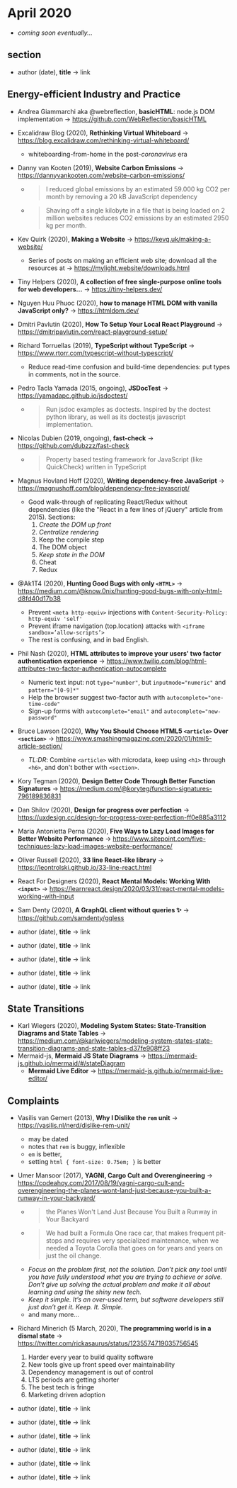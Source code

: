# April 2020

+ *coming soon eventually...*

## section

+ author (date), **title** &#8594; link

## Energy-efficient Industry and Practice 

+ Andrea Giammarchi aka @webreflection, **basicHTML**: node.js DOM implementation &#8594; https://github.com/WebReflection/basicHTML
+ Excalidraw Blog (2020), **Rethinking Virtual Whiteboard** &#8594; https://blog.excalidraw.com/rethinking-virtual-whiteboard/
  - whiteboarding-from-home in the post-*coronavirus* era
+ Danny van Kooten (2019), **Website Carbon Emissions** &#8594; https://dannyvankooten.com/website-carbon-emissions/
  - > I reduced global emissions by an estimated 59.000 kg CO2 per month by removing a 20 kB JavaScript dependency
  - > Shaving off a single kilobyte in a file that is being loaded on 2 million websites reduces CO2 emissions by an estimated 2950 kg per month.
+ Kev Quirk (2020), **Making a Website** &#8594; https://kevq.uk/making-a-website/
  - Series of posts on making an efficient web site; download all the resources at &#8594; https://mylight.website/downloads.html
+ Tiny Helpers (2020), **A collection of free single-purpose online tools for web developers...** &#8594; https://tiny-helpers.dev/
+ Nguyen Huu Phuoc (2020), **how to manage HTML DOM with vanilla JavaScript only?** &#8594; https://htmldom.dev/
+ Dmitri Pavlutin (2020), **How To Setup Your Local React Playground** &#8594; https://dmitripavlutin.com/react-playground-setup/
+ Richard Torruellas (2019), **TypeScript without TypeScript** &#8594; https://www.rtorr.com/typescript-without-typescript/
  - Reduce read-time confusion and build-time dependencies: put types in comments, not in the source.
+ Pedro Tacla Yamada (2015, ongoing), **JSDocTest** &#8594; https://yamadapc.github.io/jsdoctest/
  - > Run jsdoc examples as doctests. Inspired by the doctest python library, as well as its doctestjs javascript implementation.
+ Nicolas Dubien (2019, ongoing), **fast-check** &#8594; https://github.com/dubzzz/fast-check
  - > Property based testing framework for JavaScript (like QuickCheck) written in TypeScript
+ Magnus Hovland Hoff (2020), **Writing dependency-free JavaScript** &#8594; https://magnushoff.com/blog/dependency-free-javascript/
  - Good walk-through of replicating React/Redux without dependencies (like the "React in a few lines of jQuery" article from 2015). Sections:
    1. *Create the DOM up front*
    1. *Centralize rendering*
    1. Keep the compile step
    1. The DOM object
    1. *Keep state in the DOM*
    1. Cheat
    1. Redux
+ @Ak1T4 (2020), **Hunting Good Bugs with only `<HTML>`** &#8594; https://medium.com/@know.0nix/hunting-good-bugs-with-only-html-d8fd40d17b38
  - Prevent `<meta http-equiv>` injections with `Content-Security-Policy: http-equiv 'self'`
  - Prevent iframe navigation (top.location) attacks with `<iframe sandbox=’allow-scripts’>`
  - The rest is confusing, and in bad English.
+ Phil Nash (2020), **HTML attributes to improve your users' two factor authentication experience** &#8594; https://www.twilio.com/blog/html-attributes-two-factor-authentication-autocomplete
  - Numeric text input: not `type="number"`, but `inputmode="numeric"` and `pattern="[0-9]*"`
  - Help the browser suggest two-factor auth with `autocomplete="one-time-code"`
  - Sign-up forms with `autocomplete="email"` and `autocomplete="new-password"`
+ Bruce Lawson (2020), **Why You Should Choose HTML5 `<article>` Over `<section>`** &#8594; https://www.smashingmagazine.com/2020/01/html5-article-section/
  - *TL:DR*: Combine `<article>` with microdata, keep using `<h1>` through `<h6>`, and don't bother with `<section>`.
+ Kory Tegman (2020), **Design Better Code Through Better Function Signatures** &#8594; https://medium.com/@koryteg/function-signatures-796189836831
+ Dan Shilov (2020), **Design for progress over perfection** &#8594; https://uxdesign.cc/design-for-progress-over-perfection-ff0e885a3112
+ Maria Antonietta Perna (2020), **Five Ways to Lazy Load Images for Better Website Performance** &#8594; https://www.sitepoint.com/five-techniques-lazy-load-images-website-performance/
+ Oliver Russell (2020), **33 line React-like library** &#8594; https://leontrolski.github.io/33-line-react.html
+ React For Designers (2020), **React Mental Models: Working With `<input>`** &#8594; https://learnreact.design/2020/03/31/react-mental-models-working-with-input
+ Sam Denty (2020), **A GraphQL client without queries ✨** &#8594; https://github.com/samdenty/gqless

+ author (date), **title** &#8594; link
+ author (date), **title** &#8594; link
+ author (date), **title** &#8594; link
+ author (date), **title** &#8594; link
+ author (date), **title** &#8594; link


## State Transitions

+ Karl Wiegers (2020), **Modeling System States: State-Transition Diagrams and State Tables** &#8594;  https://medium.com/@karlwiegers/modeling-system-states-state-transition-diagrams-and-state-tables-d37fe908ff23
+ Mermaid-js, **Mermaid JS State Diagrams** &#8594; https://mermaid-js.github.io/mermaid/#/stateDiagram
  + **Mermaid Live Editor** &#8594; https://mermaid-js.github.io/mermaid-live-editor/
  
## Complaints

+ Vasilis van Gemert (2013), **Why I Dislike the `rem` unit** &#8594; https://vasilis.nl/nerd/dislike-rem-unit/
  - may be dated
  - notes that `rem` is buggy, inflexible
  - `em` is better,
  - setting `html { font-size: 0.75em; }` is better
+ Umer Mansoor (2017), **YAGNI, Cargo Cult and Overengineering** &#8594; https://codeahoy.com/2017/08/19/yagni-cargo-cult-and-overengineering-the-planes-wont-land-just-because-you-built-a-runway-in-your-backyard/
  - > the Planes Won't Land Just Because You Built a Runway in Your Backyard
  - > We had built a Formula One race car, that makes frequent pit-stops and requires very specialized maintenance, when we needed a Toyota Corolla that goes on for years and years on just the oil change.
  - *Focus on the problem first, not the solution. Don’t pick any tool until you have fully understood what you are trying to achieve or solve. Don’t give up solving the actual problem and make it all about learning and using the shiny new tech.*
  - *Keep it simple. It’s an over-used term, but software developers still just don’t get it. Keep. It. Simple.*
  - and many more&hellip;
+ Richard Minerich (5 March, 2020), **The programming world is in a dismal state** &#8594; https://twitter.com/rickasaurus/status/1235574719035756545
  1. Harder every year to build quality software
  1. New tools give up front speed over maintainability
  1. Dependency management is out of control
  1. LTS periods are getting shorter
  1. The best tech is fringe
  1. Marketing driven adoption
  
+ author (date), **title** &#8594; link
+ author (date), **title** &#8594; link
+ author (date), **title** &#8594; link
+ author (date), **title** &#8594; link
+ author (date), **title** &#8594; link
+ author (date), **title** &#8594; link



